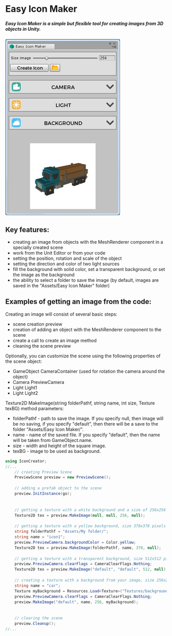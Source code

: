 # Easy Icon Maker
##### Easy Icon Maker is a simple but flexible tool for creating images from 3D objects in Unity.
![Main](https://github.com/Servalstar/Easy-Icon-Maker/blob/master/Screenshots/main_screen.jpg?raw=true)
## Key features:
- creating an image from objects with the MeshRenderer component in a specially created scene
- work from the Unit Editor or from your code
- setting the position, rotation and scale of the object
- setting the direction and color of two light sources
- fill the background with solid color, set a transparent background, or set the image as the background
- the ability to select a folder to save the image (by default, images are saved in the "Assets/Easy Icon Maker" folder)
## Examples of getting an image from the code:
Creating an image will consist of several basic steps:
- scene creation preview
- creation of adding an object with the MeshRenderer component to the scene
- create a call to create an image method
- cleaning the scene preview

Optionally, you can customize the scene using the following properties of the scene object:
- GameObject CameraContainer (used for rotation the camera around the object)
- Camera PreviewCamera
- Light Light1
- Light Light2

Texture2D MakeImage(string folderPathf, string name, int size, Texture texBG) method parameters:
- folderPathf - path to save the image. If you specify null, then image will be no saving, if you specify "default", then there will be a save to the folder "Assets/Easy Icon Maker/".
- name - name of the saved file. If you specify "default", then the name will be taken from GameObject.name.
- size - width and height of the square image.
- texBG - image to be used as background.

```csharp
using IconCreator;
//...
	// creating Preview Scene
	PreviewScene preview = new PreviewScene();
	
	// adding a prefab object to the scene
	preview.InitInstance(go);
	
	
	// getting a texture with a white background and a size of 256x256 pixels without saving the file to disk
	Texture2D tex = preview.MakeImage(null, null, 256, null);  
	
	// getting a texture with a yellow background, size 378x378 pixels and saving it in the "Assets/My folder/" folder with the name icon1.png
	string folderPathf = "Assets/My folder/";
	string name = "icon1";
	preview.PreviewCamera.backgroundColor = Color.yellow;
	Texture2D tex = preview.MakeImage(folderPathf, name, 378, null); 

	// getting a texture with a transparent background, size 512x512 pixels and saving it in the "Assets/Easy Icon Maker/" folder with the GameObject name .png
	preview.PreviewCamera.clearFlags = CameraClearFlags.Nothing;
	Texture2D tex = preview.MakeImage("default", "default", 512, null);  
	
	// creating a texture with a background from your image, size 256x256 and saving it in the "Assets/Easy Icon Maker/" folder with name car.png
	string name = "car";
	Texture myBackground = Resources.Load<Texture>("Textures/backgroundForIcon"));
	preview.PreviewCamera.clearFlags = CameraClearFlags.Nothing;
	preview.MakeImage("default", name, 256, myBackground);
	
	
	// clearing the scene
	preview.Cleanup();
//...
```
